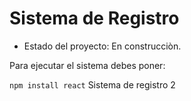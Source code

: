 <H1> Sistema de Registro</H1>

- Estado del proyecto: En construcciòn.

Para ejecutar el sistema debes poner:

```npm install react```
Sistema de registro 2
